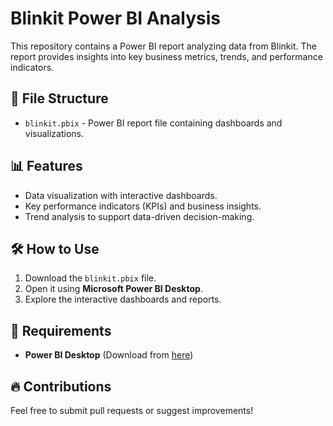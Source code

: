 # Blinkit Power BI Analysis

This repository contains a Power BI report analyzing data from Blinkit. The report provides insights into key business metrics, trends, and performance indicators.

## 📂 File Structure
- `blinkit.pbix` - Power BI report file containing dashboards and visualizations.

## 📊 Features
- Data visualization with interactive dashboards.
- Key performance indicators (KPIs) and business insights.
- Trend analysis to support data-driven decision-making.

## 🛠️ How to Use
1. Download the `blinkit.pbix` file.
2. Open it using **Microsoft Power BI Desktop**.
3. Explore the interactive dashboards and reports.

## 📌 Requirements
- **Power BI Desktop** (Download from [here](https://powerbi.microsoft.com/))

## 🔥 Contributions
Feel free to submit pull requests or suggest improvements!




